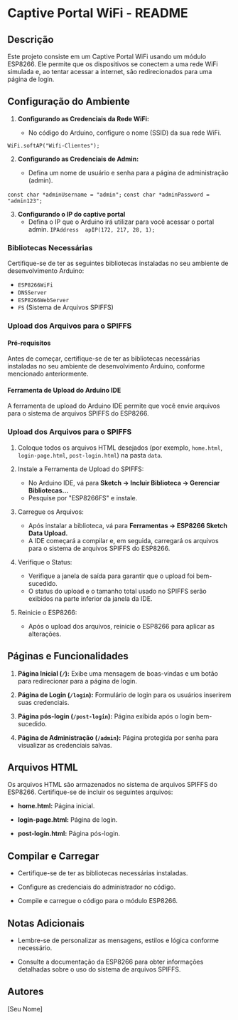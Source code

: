 # Captive Portal WiFi - README

  

## Descrição

Este projeto consiste em um Captive Portal WiFi usando um módulo ESP8266. Ele permite que os dispositivos se conectem a uma rede WiFi simulada e, ao tentar acessar a internet, são redirecionados para uma página de login.

## Configuração do Ambiente

1.  **Configurando as Credenciais da Rede WiFi:**
    
    -   No código do Arduino, configure o nome (SSID) da sua rede WiFi.

`WiFi.softAP("Wifi-Clientes");` 

2.  **Configurando as Credenciais de Admin:**
    
    -   Defina um nome de usuário e senha para a página de administração (admin).

`const char *adminUsername = "admin";`
`const char *adminPassword = "admin123";`

3. **Configurando o IP do captive portal**
	- Defina o IP que o Arduino irá utilizar para você acessar o portal admin.
`IPAddress  apIP(172, 217, 28, 1);`

### Bibliotecas Necessárias

Certifique-se de ter as seguintes bibliotecas instaladas no seu ambiente de desenvolvimento Arduino:

-   `ESP8266WiFi`
-   `DNSServer`
-   `ESP8266WebServer`
-   `FS` (Sistema de Arquivos SPIFFS)

### Upload dos Arquivos para o SPIFFS

#### Pré-requisitos

Antes de começar, certifique-se de ter as bibliotecas necessárias instaladas no seu ambiente de desenvolvimento Arduino, conforme mencionado anteriormente.

#### Ferramenta de Upload do Arduino IDE

A ferramenta de upload do Arduino IDE permite que você envie arquivos para o sistema de arquivos SPIFFS do ESP8266.

### Upload dos Arquivos para o SPIFFS
1. Coloque todos os arquivos HTML desejados (por exemplo, `home.html`, `login-page.html`, `post-login.html`) na pasta `data`.

2. Instale a Ferramenta de Upload do SPIFFS:
   - No Arduino IDE, vá para **Sketch -> Incluir Biblioteca -> Gerenciar Bibliotecas...**
   - Pesquise por "ESP8266FS" e instale.

3. Carregue os Arquivos:
   - Após instalar a biblioteca, vá para **Ferramentas -> ESP8266 Sketch Data Upload.**
   - A IDE começará a compilar e, em seguida, carregará os arquivos para o sistema de arquivos SPIFFS do ESP8266.

4. Verifique o Status:
   - Verifique a janela de saída para garantir que o upload foi bem-sucedido.
   - O status do upload e o tamanho total usado no SPIFFS serão exibidos na parte inferior da janela da IDE.

5. Reinicie o ESP8266:
   - Após o upload dos arquivos, reinicie o ESP8266 para aplicar as alterações.

## Páginas e Funcionalidades

1.  **Página Inicial (`/`):** Exibe uma mensagem de boas-vindas e um botão para redirecionar para a página de login.

  

2.  **Página de Login (`/login`):** Formulário de login para os usuários inserirem suas credenciais.

  

3.  **Página pós-login (`/post-login`):** Página exibida após o login bem-sucedido.

  

4.  **Página de Administração (`/admin`):** Página protegida por senha para visualizar as credenciais salvas.

  

## Arquivos HTML

Os arquivos HTML são armazenados no sistema de arquivos SPIFFS do ESP8266. Certifique-se de incluir os seguintes arquivos:

-  **home.html:** Página inicial.

-  **login-page.html:** Página de login.

-  **post-login.html:** Página pós-login.

  

## Compilar e Carregar

- Certifique-se de ter as bibliotecas necessárias instaladas.

- Configure as credenciais do administrador no código.

- Compile e carregue o código para o módulo ESP8266.

  

## Notas Adicionais

- Lembre-se de personalizar as mensagens, estilos e lógica conforme necessário.

- Consulte a documentação da ESP8266 para obter informações detalhadas sobre o uso do sistema de arquivos SPIFFS.

  

## Autores

[Seu Nome]

